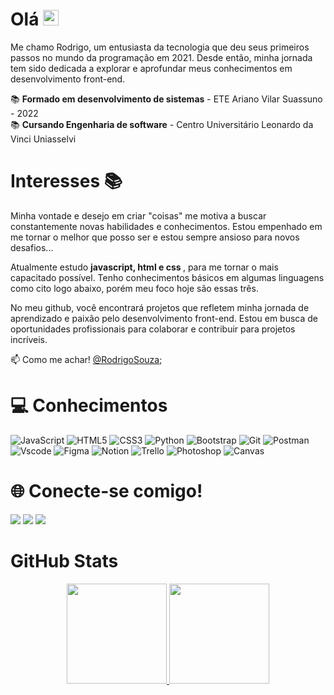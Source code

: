# Olá <img src="https://media.giphy.com/media/hvRJCLFzcasrR4ia7z/giphy.gif" width="25px">

  Me chamo Rodrigo, um entusiasta da tecnologia que deu seus primeiros passos no mundo da programação em 2021. 
  Desde então, minha jornada tem sido dedicada a explorar e aprofundar meus conhecimentos em desenvolvimento front-end.
  
  📚 <strong>Formado em desenvolvimento de sistemas</strong> - ETE Ariano Vilar Suassuno - 2022         
  📚 <strong>Cursando Engenharia de software</strong> - Centro Universitário Leonardo da Vinci Uniasselvi 

#  Interesses 📚
Minha vontade e desejo em criar "coisas" me motiva a buscar constantemente novas habilidades e conhecimentos. Estou empenhado em me tornar o melhor que posso ser e estou sempre ansioso para novos desafios...  

Atualmente estudo <strong>javascript, html e css </strong>, para me tornar o mais capacitado possível. Tenho conhecimentos básicos em algumas linguagens como cito logo abaixo, porém meu foco hoje são essas três.

No meu github, você encontrará projetos que refletem minha jornada de aprendizado e paixão pelo desenvolvimento front-end. Estou em busca de oportunidades profissionais para colaborar e contribuir para projetos incríveis.

📫 Como me achar! [@RodrigoSouza](https://www.linkedin.com/in/rodrigoo-maciell/);
 
 # 💻 Conhecimentos
![JavaScript](https://img.shields.io/badge/javascript-DAA520.svg?style=for-the-badge&logo=javascript&logoColor=%23F7DF1E) 
![HTML5](https://img.shields.io/badge/html5-%23E34F26.svg?style=for-the-badge&logo=html5&logoColor=white) 
![CSS3](https://img.shields.io/badge/css3-%231572B6.svg?style=for-the-badge&logo=css3&logoColor=white) 
![Python](https://img.shields.io/badge/python-%23323330.svg?style=for-the-badge&logo=python&logoColor=%23F7DF1E)
![Bootstrap](https://img.shields.io/badge/bootstrap-8A2BE2.svg?style=for-the-badge&logo=bootstrap&logoColor=white)
![Git](https://img.shields.io/badge/Git-CD5C5C.svg?style=for-the-badge&logo=git&logoColor=white) 
![Postman](https://img.shields.io/badge/Postman-FF6C37?style=for-the-badge&logo=postman&logoColor=white)
![Vscode](https://img.shields.io/badge/Vscode-%23026AA7.svg?style=for-the-badge&logo=Vscode&logoColor=white)
![Figma](https://img.shields.io/badge/Figma-%23000000.svg?style=for-the-badge&logo=figma&logoColor=white) 
![Notion](https://img.shields.io/badge/Notion-%23000000.svg?style=for-the-badge&logo=notion&logoColor=white)
![Trello](https://img.shields.io/badge/Trello-%23026AA7.svg?style=for-the-badge&logo=Trello&logoColor=white)
![Photoshop](https://img.shields.io/badge/photoshop-008B8B.svg?style=for-the-badge&logo=photoshop&logoColor=white)
![Canvas](https://img.shields.io/badge/Canvas-%23026AA7.svg?style=for-the-badge&logo=Canvas&logoColor=white)

 # 🌐 Conecte-se comigo!
  <a href="https://www.instagram.com/rodrigo.souzaa_" target="_blank"><img src="https://img.shields.io/badge/-Instagram-%23E4405F?style=for-the-badge&logo=instagram&logoColor=white" target="_blank"></a>
   <a href="https://www.linkedin.com/in/rodrigoo-maciell/" target="_blank"><img src="https://img.shields.io/badge/-LinkedIn-%230077B5?style=for-the-badge&logo=linkedin&logoColor=white" target="_blank"></a>
  <a href = "mailto:contato.rodrigoom@gmail.com"><img src="https://img.shields.io/badge/-Gmail-%23333?style=for-the-badge&logo=gmail&logoColor=white" target="_blank"></a>

# GitHub Stats
<div align="center">
  <a href="https://github.com/RodrigoSouzza">
  <img height="160em" src="https://github-readme-stats.vercel.app/api?username=RodrigoSouzza&show_icons=true&theme=dark&include_all_commits=true&count_private=true"/>
  <img height="160em" src="https://github-readme-stats.vercel.app/api/top-langs/?username=RodrigoSouzza&layout=compact&langs_count=7&theme=dark"/>
</div>
 

